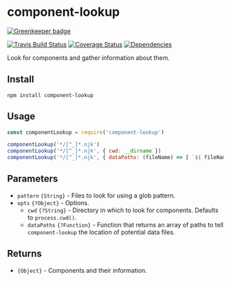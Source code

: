 # component-lookup

[![Greenkeeper badge](https://badges.greenkeeper.io/electerious/component-lookup.svg)](https://greenkeeper.io/)

[![Travis Build Status](https://travis-ci.org/electerious/component-lookup.svg?branch=master)](https://travis-ci.org/electerious/component-lookup) [![Coverage Status](https://coveralls.io/repos/github/electerious/component-lookup/badge.svg?branch=master)](https://coveralls.io/github/electerious/component-lookup?branch=master) [![Dependencies](https://david-dm.org/electerious/component-lookup.svg)](https://david-dm.org/electerious/component-lookup#info=dependencies)

Look for components and gather information about them.

## Install

```
npm install component-lookup
```

## Usage

```js
const componentLookup = require('component-lookup')

componentLookup('*/[^_]*.njk')
componentLookup('*/[^_]*.njk', { cwd: __dirname })
componentLookup('*/[^_]*.njk', { dataPaths: (fileName) => [ `${ fileName }.data.js` ] })
```

## Parameters

- `pattern` `{String}` - Files to look for using a glob pattern.
- `opts` `{?Object}` - Options.
	- `cwd` `{?String}` - Directory in which to look for components. Defaults to `process.cwd()`.
	- `dataPaths` `{?Function}` - Function that returns an array of paths to tell `component-lookup` the location of potential data files.

## Returns

- `{Object}` - Components and their information.